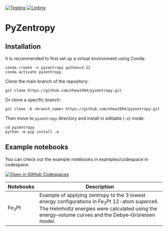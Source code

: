 [![Testing](https://github.com/nhew1994/pyzentropy/actions/workflows/test.yml/badge.svg)](https://github.com/nhew1994/pyzentropy/actions/workflows/test.yml)
[![Linting](https://github.com/nhew1994/pyzentropy/actions/workflows/lint.yml/badge.svg)](https://github.com/nhew1994/pyzentropy/actions/workflows/lint.yml)

# PyZentropy

## Installation
It is recommended to first set up a virtual environment using Conda:

    conda create -n pyzentropy python=3.12      
    conda activate pyzentropy

Clone the main branch of the repository:
    
    git clone https://github.com/nhew1994/pyzentropy.git

Or clone a specific branch:
    
    git clone -b <branch_name> https://github.com/nhew1994/pyzentropy.git

  Then move to `pyzentropy` directory and install in editable (`-e`) mode.

    cd pyzentropy
    python -m pip install -e .

## Example notebooks
You can check out the example notebooks in examples/codespace in codespace:

[![Open in GitHub Codespaces](https://github.com/codespaces/badge.svg)](https://codespaces.new/nhew1994/pyzentropy?quickstart=1)

| Notebooks    | Description |
|--------------|-------------|
| Fe<sub>3</sub>Pt | Example of applying zentropy to the 3 lowest energy configurations in Fe<sub>3</sub>Pt 12-atom supercell. The Helmholtz energies were calculated using the energy–volume curves and the Debye–Grüneisen model. |

